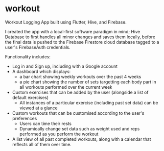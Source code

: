 # workout

Workout Logging App built using Flutter, Hive, and Firebase.

I created the app with a local-first software paradigm in mind; Hive Database to first handles all minor changes and saves them locally, before the final data is pushed to the Firebase Firestore cloud database tagged to a user's FirebaseAuth credentials.

Functionality includes:
- Log in and Sign up, including with a Google account
- A dashboard which displays:
  - a bar chart showing weekly workouts over the past 4 weeks
  - a pie chart showing the number of sets targetting each body part in all workouts performed over the current week
- Custom exercises that can be added by the user (alongside a list of default exercises)
  - All instances of a particular exercise (including past set data) can be viewed at a glance
- Custom workouts that can be customised according to the user's preferences
  - Users can time their rests
  - Dynamically change set data such as weight used and reps performed as you perform the workout
- A list view of all past completed workouts, along with a calendar that reflects all of them over time.
